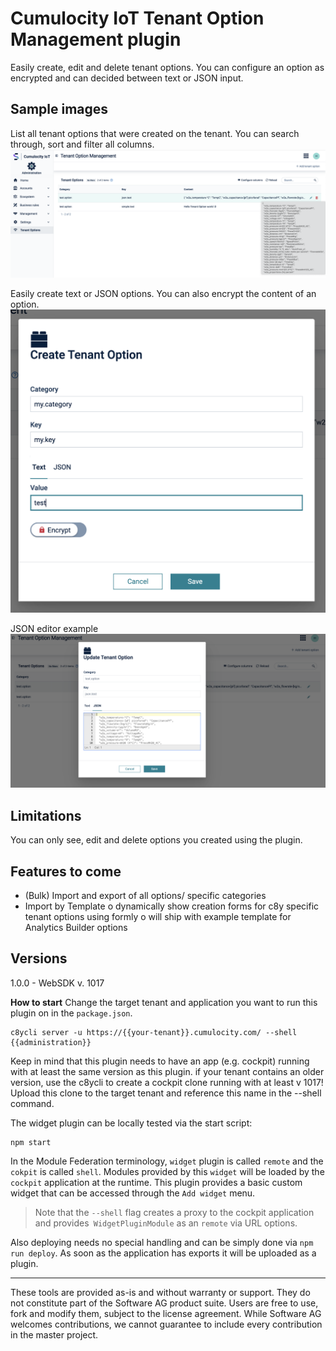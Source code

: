 # Cumulocity IoT Tenant Option Management plugin

Easily create, edit and delete tenant options. You can configure an option as encrypted and can decided between text or JSON input.

## Sample images

List all tenant options that were created on the tenant. You can search through, sort and filter all columns.
![alt Tenant options grid example](/docs/overview.png)

Easily create text or JSON options. You can also encrypt the content of an option.
![alt Create tenant option example](/docs/create-option.png)

JSON editor example
![alt Update of a tenant option with JSOn value example](/docs/update-json-option.png)

## Limitations

You can only see, edit and delete options you created using the plugin.

## Features to come

-	(Bulk) Import and export of all options/ specific categories
-	Import by Template
o	dynamically show creation forms for c8y specific tenant options using formly
o	will ship with example template for Analytics Builder options

## Versions
1.0.0 - WebSDK v. 1017

**How to start**
Change the target tenant and application you want to run this plugin on in the `package.json`.

```
c8ycli server -u https://{{your-tenant}}.cumulocity.com/ --shell {{administration}}
```
Keep in mind that this plugin needs to have an app (e.g. cockpit) running with at least the same version as this plugin. if your tenant contains an older version, use the c8ycli to create a cockpit clone running with at least v 1017! Upload this clone to the target tenant and reference this name in the --shell command.

The widget plugin can be locally tested via the start script:

```
npm start
```

In the Module Federation terminology, `widget` plugin is called `remote` and the `cokpit` is called `shell`. Modules provided by this `widget` will be loaded by the `cockpit` application at the runtime. This plugin provides a basic custom widget that can be accessed through the `Add widget` menu.

> Note that the `--shell` flag creates a proxy to the cockpit application and provides` WidgetPluginModule` as an `remote` via URL options.

Also deploying needs no special handling and can be simply done via `npm run deploy`. As soon as the application has exports it will be uploaded as a plugin.


----
These tools are provided as-is and without warranty or support. They do not constitute part of the Software AG product suite. Users are free to use, fork and modify them, subject to the license agreement. While Software AG welcomes contributions, we cannot guarantee to include every contribution in the master project.
